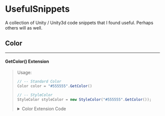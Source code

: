 # UsefulSnippets
A collection of Unity / Unity3d code snippets that I found useful. Perhaps others will as well.

## Color
---
#### GetColor() Extension
> Usage: 
> ```cs 
> // -- Standard Color
> Color color = "#555555".GetColor()
> 
> // -- StyleColor
> StyleColor styleColor = new StyleColor("#555555".GetColor());
> ```
> 
> <details>
> <summary>Color Extension Code</summary>
>  
> ```cs
> using UnityEngine;
> 
> namespace instance.id.ColorExtensions
> {
>     public static class ColorExtensions
>     {
>         public static Color GetColor(this string color)
>         {
>             ColorUtility.TryParseHtmlString(color, out var outColor);
>             return outColor;
>         }
>     }
> }
> ```
> </details>
